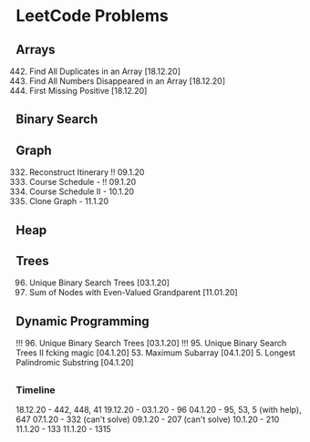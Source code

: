 # LeetCode Problems

## Arrays
442. Find All Duplicates in an Array [18.12.20]
448. Find All Numbers Disappeared in an Array [18.12.20]
41. First Missing Positive [18.12.20]

## Binary Search

## Graph
332. Reconstruct Itinerary !! 09.1.20
207. Course Schedule - !! 09.1.20
210. Course Schedule II - 10.1.20
133. Clone Graph - 11.1.20

## Heap

## Trees
96. Unique Binary Search Trees [03.1.20]
1315. Sum of Nodes with Even-Valued Grandparent [11.01.20]

## Dynamic Programming
!!! 96. Unique Binary Search Trees [03.1.20]
!!! 95. Unique Binary Search Trees II fcking magic [04.1.20]
53. Maximum Subarray [04.1.20]
5. Longest Palindromic Substring [04.1.20]


## 
### Timeline ###
18.12.20 - 442, 448, 41 
19.12.20 - 
03.1.20 - 96
04.1.20 - 95, 53, 5 (with help), 647
07.1.20 - 332 (can't solve)
09.1.20 - 207 (can't solve)
10.1.20 - 210 
11.1.20 - 133 
11.1.20 - 1315 

 
